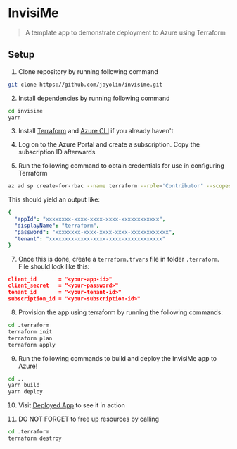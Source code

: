 # InvisiMe
> A template app to demonstrate deployment to Azure using Terraform

## Setup

1. Clone repository by running following command

```sh
git clone https://github.com/jayolin/invisime.git
```

2. Install dependencies by running following command

```sh
cd invisime
yarn
```

3. Install [Terraform](https://developer.hashicorp.com/terraform/install) and [Azure CLI](https://docs.microsoft.com/en-us/cli/azure/install-azure-cli) if you already haven't

4. Log on to the Azure Portal and create a subscription. Copy the subscription ID afterwards

5. Run the following command to obtain credentials for use in configuring Terraform

```sh
az ad sp create-for-rbac --name terraform --role='Contributor' --scopes='/subscriptions/<your-subscription-id>'
```

This should yield an output like:

```yaml
{
  "appId": "xxxxxxxx-xxxx-xxxx-xxxx-xxxxxxxxxxxx",
  "displayName": "terraform",
  "password": "xxxxxxxx-xxxx-xxxx-xxxx-xxxxxxxxxxxx",
  "tenant": "xxxxxxxx-xxxx-xxxx-xxxx-xxxxxxxxxxxx"
}
```

7. Once this is done, create a `terraform.tfvars` file in folder `.terraform`. File should look like this:

```json
client_id       = "<your-app-id>"
client_secret   = "<your-password>"
tenant_id       = "<your-tenant-id>"
subscription_id = "<your-subscription-id>"
```

8. Provision the app using terraform by running the following commands:

```sh
cd .terraform
terraform init
terraform plan
terraform apply
```

9. Run the following commands to build and deploy the InvisiMe app to Azure!

```sh
cd ..
yarn build
yarn deploy
```

10. Visit [Deployed App](https://invisime.z33.web.core.windows.net/) to see it in action

11. DO NOT FORGET to free up resources by calling

```sh
cd .terraform
terraform destroy
```